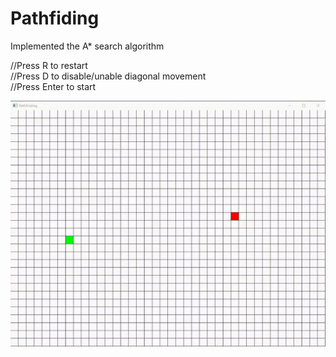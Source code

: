 # Pathfiding
Implemented the A* search algorithm

//Press R to restart\
//Press D to disable/unable diagonal movement\
//Press Enter to start

![](https://github.com/maverickM19/Pathfiding/blob/main/SOURCE/RESOURCES/a_star.gif)
